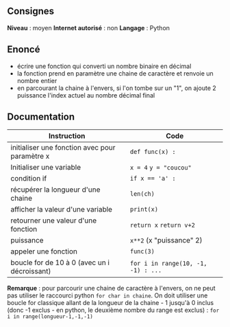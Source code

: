 ## Consignes

**Niveau** : moyen
**Internet autorisé** : non
**Langage** : Python
## Enoncé

- écrire une fonction qui converti un nombre binaire en décimal
- la fonction prend en paramètre une chaine de caractère et renvoie un nombre entier
- en parcourant la chaine à l'envers, si l'on tombe sur un "1", on ajoute 2 puissance l'index actuel au nombre décimal final
## Documentation
| Instruction                                    | Code                               |
| ---------------------------------------------- | ---------------------------------- |
| initialiser une fonction avec pour paramètre x | `def func(x) :`                    |
| Initialiser une variable                       | `x = 4` `y = "coucou"`             |
| condition if                                   | `if x == 'a' :`<br>                |
| récupérer la longueur d'une chaine             | `len(ch)`                          |
| afficher la valeur d'une variable              | `print(x)`                         |
| retourner une valeur d'une fonction            | `return x` `return v+2`            |
| puissance                                      | `x**2` (x "puissance" 2)           |
| appeler une fonction                           | `func(3)`                          |
| boucle for de 10 à 0 (avec un i décroissant)   | `for i in range(10, -1, -1) : ...` |
**Remarque** : pour parcourir une chaine de caractère à l'envers, on ne peut pas utiliser le raccourci python `for char in chaine`. On doit utiliser une boucle for classique allant de la longueur de la chaine - 1 jusqu'à 0 inclus (donc -1 exclus - en python, le deuxième nombre du range est exclus) : `for i in range(longueur-1,-1,-1)`